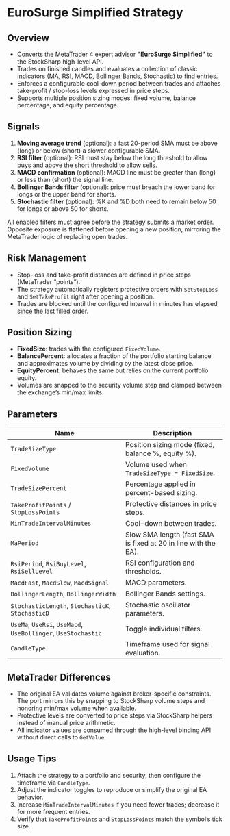 # EuroSurge Simplified Strategy

## Overview
- Converts the MetaTrader 4 expert advisor **"EuroSurge Simplified"** to the StockSharp high-level API.
- Trades on finished candles and evaluates a collection of classic indicators (MA, RSI, MACD, Bollinger Bands, Stochastic) to find entries.
- Enforces a configurable cool-down period between trades and attaches take-profit / stop-loss levels expressed in price steps.
- Supports multiple position sizing modes: fixed volume, balance percentage, and equity percentage.

## Signals
1. **Moving average trend** (optional): a fast 20-period SMA must be above (long) or below (short) a slower configurable SMA.
2. **RSI filter** (optional): RSI must stay below the long threshold to allow buys and above the short threshold to allow sells.
3. **MACD confirmation** (optional): MACD line must be greater than (long) or less than (short) the signal line.
4. **Bollinger Bands filter** (optional): price must breach the lower band for longs or the upper band for shorts.
5. **Stochastic filter** (optional): %K and %D both need to remain below 50 for longs or above 50 for shorts.

All enabled filters must agree before the strategy submits a market order. Opposite exposure is flattened before opening a new position, mirroring the MetaTrader logic of replacing open trades.

## Risk Management
- Stop-loss and take-profit distances are defined in price steps (MetaTrader “points”).
- The strategy automatically registers protective orders with `SetStopLoss` and `SetTakeProfit` right after opening a position.
- Trades are blocked until the configured interval in minutes has elapsed since the last filled order.

## Position Sizing
- **FixedSize**: trades with the configured `FixedVolume`.
- **BalancePercent**: allocates a fraction of the portfolio starting balance and approximates volume by dividing by the latest close price.
- **EquityPercent**: behaves the same but relies on the current portfolio equity.
- Volumes are snapped to the security volume step and clamped between the exchange’s min/max limits.

## Parameters
| Name | Description |
| ---- | ----------- |
| `TradeSizeType` | Position sizing mode (fixed, balance %, equity %).
| `FixedVolume` | Volume used when `TradeSizeType = FixedSize`.
| `TradeSizePercent` | Percentage applied in percent-based sizing.
| `TakeProfitPoints` / `StopLossPoints` | Protective distances in price steps.
| `MinTradeIntervalMinutes` | Cool-down between trades.
| `MaPeriod` | Slow SMA length (fast SMA is fixed at 20 in line with the EA).
| `RsiPeriod`, `RsiBuyLevel`, `RsiSellLevel` | RSI configuration and thresholds.
| `MacdFast`, `MacdSlow`, `MacdSignal` | MACD parameters.
| `BollingerLength`, `BollingerWidth` | Bollinger Bands settings.
| `StochasticLength`, `StochasticK`, `StochasticD` | Stochastic oscillator parameters.
| `UseMa`, `UseRsi`, `UseMacd`, `UseBollinger`, `UseStochastic` | Toggle individual filters.
| `CandleType` | Timeframe used for signal evaluation.

## MetaTrader Differences
- The original EA validates volume against broker-specific constraints. The port mirrors this by snapping to StockSharp volume steps and honoring min/max volume when available.
- Protective levels are converted to price steps via StockSharp helpers instead of manual price arithmetic.
- All indicator values are consumed through the high-level binding API without direct calls to `GetValue`.

## Usage Tips
1. Attach the strategy to a portfolio and security, then configure the timeframe via `CandleType`.
2. Adjust the indicator toggles to reproduce or simplify the original EA behavior.
3. Increase `MinTradeIntervalMinutes` if you need fewer trades; decrease it for more frequent entries.
4. Verify that `TakeProfitPoints` and `StopLossPoints` match the symbol’s tick size.
